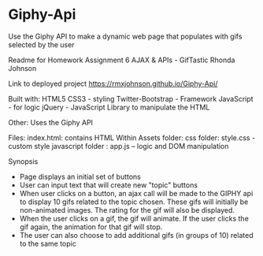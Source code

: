 # Giphy-Api
Use the Giphy API to make a dynamic web page that populates with gifs selected by the user

Readme for Homework Assignment 6
AJAX & APIs - GifTastic
Rhonda Johnson

Link to deployed project
https://rmxjohnson.github.io/Giphy-Api/

Built with:
HTML5
CSS3 - styling
Twitter-Bootstrap - Framework
JavaScript - for logic
jQuery - JavaScript Library to manipulate the HTML

Other:
Uses the Giphy API

Files:
index.html: contains HTML
Within Assets folder: 
	css folder: style.css -custom style
	javascript folder :  app.js – logic and DOM manipulation
	
Synopsis
- Page displays an initial set of buttons
- User can input text that will create new "topic" buttons
- When user clicks on a button, an ajax call will be made to the GIPHY api to display 10 gifs related to the topic chosen.  These gifs will initially be non-animated images.  The rating for the gif will also be displayed.
-  When the user clicks on a gif, the gif will animate.  If the user clicks the gif again, the animation for that gif will stop.
- The user can also choose to add additional gifs (in groups of 10) related to the same topic









